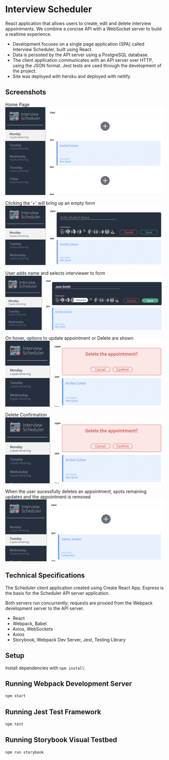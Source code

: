 # Interview Scheduler

React application that allows users to create, edit and delete interview appointments. We combine a concise API with a WebSocket server to build a realtime experience.

- Development focuses on a single page application (SPA) called Interview Scheduler, built using React.
- Data is persisted by the API server using a PostgreSQL database.
- The client application communicates with an API server over HTTP, using the JSON format.
  Jest tests are used through the development of the project.
- Site was deployed with heroku and deployed with netlify

## Screenshots

Home Page
!["HomePage"](https://github.com/dimontejulia/scheduler/blob/master/public/images/screenshots/home-page.png)

Clicking the '+' will bring up an empty form
!["EmptyForm"](https://github.com/dimontejulia/scheduler/blob/master/public/images/screenshots/blank-form.png)

User adds name and selects interviewer to form
!["form"](https://github.com/dimontejulia/scheduler/blob/master/public/images/screenshots/new-interview.png)

On hover, options to update appointment or Delete are shown
!["editOrDelete"](https://github.com/dimontejulia/scheduler/blob/master/public/images/screenshots/delete-interview.png)

Delete Confirmation
!["deleteConfirmation"](https://github.com/dimontejulia/scheduler/blob/master/public/images/screenshots/delete-interview.png)

When the user sucessfully deletes an appointment, spots remaining updates and the appointment is removed
!["postDelete"](https://github.com/dimontejulia/scheduler/blob/master/public/images/%2B%20Icon%20shown%20%26%20spots%20remaining%20reflected.png)

## Technical Specifications

The Scheduler client application created using Create React App. Express is the basis for the Scheduler API server application.

Both servers run concurrently; requests are proxied from the Webpack development server to the API server.

- React
- Webpack, Babel
- Axios, WebSockets
- Axios
- Storybook, Webpack Dev Server, Jest, Testing Library

## Setup

Install dependencies with `npm install`.

## Running Webpack Development Server

```sh
npm start
```

## Running Jest Test Framework

```sh
npm test
```

## Running Storybook Visual Testbed

```sh
npm run storybook
```
